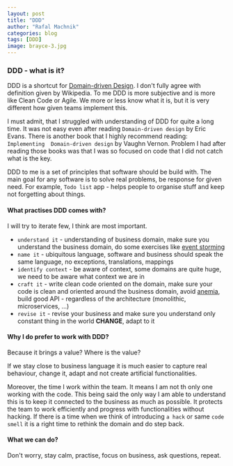```yaml
---
layout: post
title: "DDD"
author: "Rafal Machnik"
categories: blog
tags: [DDD]
image: brayce-3.jpg
---
```

### DDD - what is it? 

DDD is a shortcut for [Domain-driven Design](https://en.wikipedia.org/wiki/Domain-driven_design).
I don't fully agree with definition given by Wikipedia. To me DDD is more subjective and is more like 
Clean Code or Agile. We more or less know what it is, but it is very different how given teams implement this.

I must admit, that I struggled with understanding of DDD for quite a long time. It was not easy even after 
reading `Domain-driven design` by Eric Evans. There is another book that I highly recommend reading: `Implementing 
Domain-driven design` by Vaughn Vernon. Problem I had after reading those books was that I was so focused on code 
that I did not catch what is the key.

DDD to me is a set of principles that software should be build with. The main goal for any software 
is to solve real problems, be response for given need. For example, `Todo list` app - helps people to organise stuff
and keep not forgetting about things.

#### What practises DDD comes with?
I will try to iterate few, I think are most important.

* `understand it` - understanding of business domain, make sure you understand the business domain, do some exercises like 
[event storming](https://en.wikipedia.org/wiki/Event_storming)
* `name it` - ubiquitous language, software and business should speak the same language, no exceptions, translations, mappings
* `identify context` - be aware of context, some domains are quite huge, we need to be aware what context we are in
* `craft it` - write clean code oriented on the domain, make sure your code is clean and oriented around the business domain,
avoid [anemia](https://martinfowler.com/bliki/AnemicDomainModel.html), build good API - regardless of the architecture
(monolithic, microservices, ...) 
* `revise it` - revise your business and make sure you understand only constant thing in the world **CHANGE**, adapt to it

#### Why I do prefer to work with DDD?
Because it brings a value? Where is the value?

If we stay close to business language it is much easier to capture real behaviour, change it, adapt and not create artificial
functionalities.

Moreover, the time I work within the team. It means I am not th only one working with the code. This being said the only way
I am able to understand this is to keep it connected to the business as much as possible. It protects the team to 
work efficiently and progress with functionalities without hacking. If there is a time when we think of introducing 
`a hack` or same `code smell` it is a right time to rethink the domain and do step back.

#### What we can do? 
Don't worry, stay calm, practise, focus on business, ask questions, repeat.

